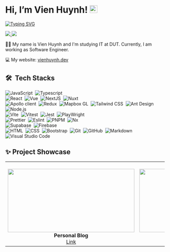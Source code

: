 # Hi, I’m Vien Huynh!   <a href="https://emoji.gg/emoji/1744-turtle"><img src="https://cdn3.emoji.gg/emojis/1744-turtle.png" width="24px" height="24px" alt="Turtle"></a>
[![Typing SVG](https://readme-typing-svg.herokuapp.com?font=Fira+Code&pause=1000&color=fff&random=false&width=435&lines=In+it+to+win+it)](https://git.io/typing-svg)


<a href=https://www.linkedin.com/in/hoangvien/> <img src="https://img.shields.io/badge/-LinkedIn-0e76a8?style=plastic&logo=linkedIn"> </a> 
<a href=https://www.facebook.com/vienhoang133/> <img src="https://img.shields.io/badge/-Facebook-4267B2?style=plastic&logo=facebook"> </a> 

🧑‍💻 My name is Vien Huynh and I'm studying IT at DUT. Currently, I am working as Software Engineer.

💻 My website: [vienhuynh.dev](https://vienhuynh.vercel.app/)

## 🛠 &nbsp;Tech Stacks

![JavaScript](https://img.shields.io/badge/-JavaScript-05122A?style=flat&logo=javascript)&nbsp;
![Typescript](https://img.shields.io/badge/-Typescript-05122A?style=flat&logo=typescript)&nbsp;\
![React](https://img.shields.io/badge/-React-05122A?style=flat&logo=react)&nbsp;
![Vue](https://img.shields.io/badge/-Vue-05122A?style=flat&logo=vue)&nbsp;
![NextJS](https://img.shields.io/badge/-Next.JS-05122A?style=flat&logo=nextdotjs)&nbsp;
![Nuxt](https://img.shields.io/badge/-Nuxt-05122A?style=flat&logo=nuxtdotjs)&nbsp;\
![Apollo client](https://img.shields.io/badge/-Apollo-05122A?style=flat&logo=apollographql)&nbsp;
![Redux](https://img.shields.io/badge/-Redux-05122A?style=flat&logo=redux)&nbsp;
![Mapbox GL](https://img.shields.io/badge/-MapboxGL-05122A?style=flat&logo=mapbox)&nbsp;
![Tailwind CSS](https://img.shields.io/badge/-TailwindCss-05122A?style=flat&logo=tailwindcss)&nbsp;
![Ant Design](https://img.shields.io/badge/-Antd-05122A?style=flat&logo=antdesign)&nbsp;
![Node.js](https://img.shields.io/badge/-Node.js-05122A?style=flat&logo=node.js)&nbsp;\
![Vite](https://img.shields.io/badge/-Vite-05122A?style=flat&logo=vite)&nbsp;
![Vitest](https://img.shields.io/badge/-Vitest-05122A?style=flat&logo=vitest)&nbsp;
![Jest](https://img.shields.io/badge/-Jest-05122A?style=flat&logo=jest)&nbsp;
![PlayWright](https://img.shields.io/badge/-PlayWright-05122A?style=flat&logo=playwright)&nbsp;\
![Prettier](https://img.shields.io/badge/-Prettier-05122A?style=flat&logo=prettier)&nbsp;
![Eslint](https://img.shields.io/badge/-Eslint-05122A?style=flat&logo=eslint)&nbsp;
![PNPM](https://img.shields.io/badge/-pnpm-05122A?style=flat&logo=pnpm)&nbsp;
![Nx](https://img.shields.io/badge/-Nx-05122A?style=flat&logo=nx)&nbsp;\
![Supabase](https://img.shields.io/badge/-Supabase-05122A?style=flat&logo=supabase)&nbsp;
![Firebase](https://img.shields.io/badge/-Firebase-05122A?style=flat&logo=firebase)&nbsp;\
![HTML](https://img.shields.io/badge/-HTML-05122A?style=flat&logo=HTML5)&nbsp;
![CSS](https://img.shields.io/badge/-CSS-05122A?style=flat&logo=CSS3&logoColor=1572B6)&nbsp;
![Bootstrap](https://img.shields.io/badge/-Bootstrap-05122A?style=flat&logo=bootstrap&logoColor=563D7C)&nbsp;
![Git](https://img.shields.io/badge/-Git-05122A?style=flat&logo=git)&nbsp;
![GitHub](https://img.shields.io/badge/-GitHub-05122A?style=flat&logo=github)&nbsp;
![Markdown](https://img.shields.io/badge/-Markdown-05122A?style=flat&logo=markdown)\
![Visual Studio Code](https://img.shields.io/badge/-Visual%20Studio%20Code-05122A?style=flat&logo=visual-studio-code&logoColor=007ACC)&nbsp;



## ✨ Project Showcase

<table>
  <tr>
    <td align="center"><br /><img src="https://github.com/N3iV/N3iV/assets/80262438/7c4f4d55-bc06-488b-a4fe-bedb8f3e7a2d" height="200px" width="400px;" alt=""/><br /><b>Personal Blog</b><br /> <a href="https://vienhuynh.dev" >Link</a>
    <td align="center"><br /><img src="https://github.com/N3iV/N3iV/assets/80262438/dd747c9e-87b6-4462-ba59-372c2b90d43c" width="400px;"  height="200px" alt=""/><br /><b>Time Travel</b><br /> <a href="https://time-travel.vienhuynh.dev">Link</a>
    <td align="center"><br /><img src="https://github.com/h-vien/h-vien/assets/80262438/de7fd430-dc53-46e4-9985-47184a20e48d" width="400px;"  height="200px" alt=""/><br /><b>VieLang</b><br /> <a href="https://vielang.vienhuynh.dev">Link</a>
  </tr>
  
</table>

